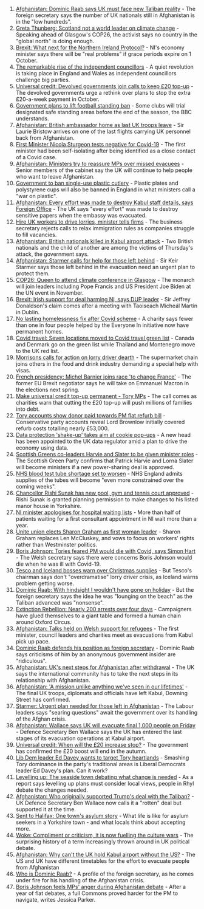 1. [Afghanistan: Dominic Raab says UK must face new Taliban reality](https://www.bbc.co.uk/news/uk-58389977?at_medium=RSS&at_campaign=KARANGA) - The foreign secretary says the number of UK nationals still in Afghanistan is in the "low hundreds".
2. [Greta Thunberg: Scotland not a world leader on climate change](https://www.bbc.co.uk/news/uk-scotland-58387017?at_medium=RSS&at_campaign=KARANGA) - Speaking ahead of Glasgow's COP26, the activist says no country in the "global north" is doing enough.
3. [Brexit: What next for the Northern Ireland Protocol?](https://www.bbc.co.uk/news/uk-northern-ireland-58356075?at_medium=RSS&at_campaign=KARANGA) - NI's economy minister says there will be "real problems" if grace periods expire on 1 October.
4. [The remarkable rise of the independent councillors](https://www.bbc.co.uk/news/uk-politics-58244507?at_medium=RSS&at_campaign=KARANGA) - A quiet revolution is taking place in England and Wales as independent councillors challenge big parties.
5. [Universal credit: Devolved governments join calls to keep £20 top-up](https://www.bbc.co.uk/news/uk-58384578?at_medium=RSS&at_campaign=KARANGA) - The devolved governments urge a rethink over plans to stop the extra £20-a-week payment in October.
6. [Government plans to lift football standing ban](https://www.bbc.co.uk/news/uk-politics-58357046?at_medium=RSS&at_campaign=KARANGA) - Some clubs will trial designated safe standing areas before the end of the season, the BBC understands.
7. [Afghanistan: British ambassador home as last UK troops leave](https://www.bbc.co.uk/news/uk-58372437?at_medium=RSS&at_campaign=KARANGA) - Sir Laurie Bristow arrives on one of the last flights carrying UK personnel back from Afghanistan.
8. [First Minister Nicola Sturgeon tests negative for Covid-19](https://www.bbc.co.uk/news/uk-scotland-scotland-politics-58361884?at_medium=RSS&at_campaign=KARANGA) - The first minister had been self-isolating after being identified as a close contact of a Covid case.
9. [Afghanistan: Ministers try to reassure MPs over missed evacuees](https://www.bbc.co.uk/news/uk-58366225?at_medium=RSS&at_campaign=KARANGA) - Senior members of the cabinet say the UK will continue to help people who want to leave Afghanistan.
10. [Government to ban single-use plastic cutlery](https://www.bbc.co.uk/news/uk-politics-58360064?at_medium=RSS&at_campaign=KARANGA) - Plastic plates and polystyrene cups will also be banned in England in what ministers call a "war on plastic".
11. [Afghanistan: Every effort was made to destroy Kabul staff details, says Foreign Office](https://www.bbc.co.uk/news/uk-58351938?at_medium=RSS&at_campaign=KARANGA) - The UK says "every effort" was made to destroy sensitive papers when the embassy was evacuated.
12. [Hire UK workers to drive lorries, minister tells firms](https://www.bbc.co.uk/news/uk-58364308?at_medium=RSS&at_campaign=KARANGA) - The business secretary rejects calls to relax immigration rules as companies struggle to fill vacancies.
13. [Afghanistan: British nationals killed in Kabul airport attack](https://www.bbc.co.uk/news/uk-58360592?at_medium=RSS&at_campaign=KARANGA) - Two British nationals and the child of another are among the victims of Thursday's attack, the government says.
14. [Afghanistan: Starmer calls for help for those left behind](https://www.bbc.co.uk/news/uk-politics-58358666?at_medium=RSS&at_campaign=KARANGA) - Sir Keir Starmer says those left behind in the evacuation need an urgent plan to protect them.
15. [COP26: Queen to attend climate conference in Glasgow](https://www.bbc.co.uk/news/uk-scotland-58360381?at_medium=RSS&at_campaign=KARANGA) - The monarch will join leaders including Pope Francis and US President Joe Biden at the UN event in November.
16. [Brexit: Irish support for deal harming NI, says DUP leader](https://www.bbc.co.uk/news/uk-northern-ireland-58348119?at_medium=RSS&at_campaign=KARANGA) - Sir Jeffrey Donaldson's claim comes after a meeting with Taoiseach Micheál Martin in Dublin.
17. [No lasting homelessness fix after Covid scheme](https://www.bbc.co.uk/news/uk-politics-58334379?at_medium=RSS&at_campaign=KARANGA) - A charity says fewer than one in four people helped by the Everyone In initiative now have permanent homes.
18. [Covid travel: Seven locations moved to Covid travel green list](https://www.bbc.co.uk/news/uk-58348541?at_medium=RSS&at_campaign=KARANGA) - Canada and Denmark go on the green list while Thailand and Montenegro move to the UK red list.
19. [Morrisons calls for action on lorry driver dearth](https://www.bbc.co.uk/news/business-58353738?at_medium=RSS&at_campaign=KARANGA) - The supermarket chain joins others in the food and drink industry demanding a special help with visas.
20. [French presidency: Michel Barnier joins race 'to change France'](https://www.bbc.co.uk/news/world-europe-58354886?at_medium=RSS&at_campaign=KARANGA) - The former EU Brexit negotiator says he will take on Emmanuel Macron in the elections next spring.
21. [Make universal credit top-up permanent - Tory MPs](https://www.bbc.co.uk/news/uk-politics-58331179?at_medium=RSS&at_campaign=KARANGA) - The call comes as charities warn that cutting the £20 top-up will push millions of families into debt.
22. [Tory accounts show donor paid towards PM flat refurb bill](https://www.bbc.co.uk/news/uk-politics-58331180?at_medium=RSS&at_campaign=KARANGA) - Conservative party accounts reveal Lord Brownlow initially covered refurb costs totalling nearly £53,000.
23. [Data protection 'shake-up' takes aim at cookie pop-ups](https://www.bbc.co.uk/news/technology-58340333?at_medium=RSS&at_campaign=KARANGA) - A new head has been appointed to the UK data regulator amid a plan to drive the economy using data.
24. [Scottish Greens co-leaders Harvie and Slater to be given minister roles](https://www.bbc.co.uk/news/uk-scotland-scotland-politics-58340383?at_medium=RSS&at_campaign=KARANGA) - The Scottish Green Party confirms that Patrick Harvie and Lorna Slater will become ministers if a new power-sharing deal is approved.
25. [NHS blood test tube shortage set to worsen](https://www.bbc.co.uk/news/business-58324108?at_medium=RSS&at_campaign=KARANGA) - NHS England admits supplies of the tubes will become "even more constrained over the coming weeks".
26. [Chancellor Rishi Sunak has new pool, gym and tennis court approved](https://www.bbc.co.uk/news/uk-england-york-north-yorkshire-58345526?at_medium=RSS&at_campaign=KARANGA) - Rishi Sunak is granted planning permission to make changes to his listed manor house in Yorkshire.
27. [NI minister apologises for hospital waiting lists](https://www.bbc.co.uk/news/uk-northern-ireland-58342209?at_medium=RSS&at_campaign=KARANGA) - More than half of patients waiting for a first consultant appointment in NI wait more than a year.
28. [Unite union elects Sharon Graham as first woman leader](https://www.bbc.co.uk/news/uk-politics-58331178?at_medium=RSS&at_campaign=KARANGA) - Sharon Graham replaces Len McCluskey, and vows to focus on workers' rights rather than Westminster politics.
29. [Boris Johnson: Tories feared PM would die with Covid, says Simon Hart](https://www.bbc.co.uk/news/uk-wales-politics-58332311?at_medium=RSS&at_campaign=KARANGA) - The Welsh secretary says there were concerns Boris Johnson would die when he was ill with Covid-19.
30. [Tesco and Iceland bosses warn over Christmas supplies](https://www.bbc.co.uk/news/business-58329439?at_medium=RSS&at_campaign=KARANGA) - But Tesco's chairman says don't "overdramatise" lorry driver crisis, as Iceland warns problem getting worse.
31. [Dominic Raab: With hindsight I wouldn't have gone on holiday](https://www.bbc.co.uk/news/uk-58327088?at_medium=RSS&at_campaign=KARANGA) - But the foreign secretary says the idea he was "lounging on the beach" as the Taliban advanced was "nonsense".
32. [Extinction Rebellion: Nearly 200 arrests over four days](https://www.bbc.co.uk/news/uk-england-london-58324146?at_medium=RSS&at_campaign=KARANGA) - Campaigners have glued themselves to a giant table and formed a human chain around Oxford Circus.
33. [Afghanistan: Talks held on Welsh support for refugees](https://www.bbc.co.uk/news/uk-wales-politics-58322012?at_medium=RSS&at_campaign=KARANGA) - The first minister, council leaders and charities meet as evacuations from Kabul pick up pace.
34. [Dominic Raab defends his position as foreign secretary](https://www.bbc.co.uk/news/uk-politics-58393241?at_medium=RSS&at_campaign=KARANGA) - Dominic Raab says criticisms of him by an anonymous government insider are "ridiculous".
35. [Afghanistan: UK's next steps for Afghanistan after withdrawal](https://www.bbc.co.uk/news/uk-politics-58393242?at_medium=RSS&at_campaign=KARANGA) - The UK says the international community has to take the next steps in its relationship with Afghanistan.
36. [Afghanistan: 'A mission unlike anything we've seen in our lifetimes'](https://www.bbc.co.uk/news/uk-58374759?at_medium=RSS&at_campaign=KARANGA) - The final UK troops, diplomats and officials have left Kabul, Downing Street has confirmed.
37. [Starmer: Urgent plan needed for those left in Afghanistan](https://www.bbc.co.uk/news/uk-58353651?at_medium=RSS&at_campaign=KARANGA) - The Labour leaders says "searing questions" await the government over its handling of the Afghan crisis.
38. [Afghanistan: Wallace says UK will evacuate final 1,000 people on Friday](https://www.bbc.co.uk/news/uk-58353647?at_medium=RSS&at_campaign=KARANGA) - Defence Secretary Ben Wallace says the UK has entered the last stages of its evacuation operations at Kabul airport.
39. [Universal credit: When will the £20 increase stop?](https://www.bbc.co.uk/news/uk-41487126?at_medium=RSS&at_campaign=KARANGA) - The government has confirmed the £20 boost will end in the autumn.
40. [Lib Dem leader Ed Davey wants to target Tory heartlands](https://www.bbc.co.uk/news/uk-politics-58306872?at_medium=RSS&at_campaign=KARANGA) - Smashing Tory dominance in the party's traditional areas is Liberal Democrats leader Ed Davey's plan. Can it work?
41. [Levelling up: The seaside town debating what change is needed](https://www.bbc.co.uk/news/uk-58248594?at_medium=RSS&at_campaign=KARANGA) - As a report says levelling up plans must consider local views, people in Rhyl debate the changes needed.
42. [Afghanistan: Who originally supported Trump's deal with the Taliban?](https://www.bbc.co.uk/news/58271943?at_medium=RSS&at_campaign=KARANGA) - UK Defence Secretary Ben Wallace now calls it a "rotten" deal but supported it at the time.
43. [Sent to Halifax: One town's asylum story](https://www.bbc.co.uk/news/uk-politics-58270841?at_medium=RSS&at_campaign=KARANGA) - What life is like for asylum seekers in a Yorkshire town - and what locals think about accepting more.
44. [Woke: Compliment or criticism, it is now fuelling the culture wars](https://www.bbc.co.uk/news/uk-politics-58281576?at_medium=RSS&at_campaign=KARANGA) - The surprising history of a term increasingly thrown around in UK political debate.
45. [Afghanistan: Why can't the UK hold Kabul airport without the US?](https://www.bbc.co.uk/news/world-58305185?at_medium=RSS&at_campaign=KARANGA) - The US and UK have different timetables for the effort to evacuate people from Afghanistan
46. [Who is Dominic Raab?](https://www.bbc.co.uk/news/uk-politics-52064637?at_medium=RSS&at_campaign=KARANGA) - A profile of the foreign secretary, as he comes under fire for his handling of the Afghanistan crisis.
47. [Boris Johnson feels MPs' anger during Afghanistan debate](https://www.bbc.co.uk/news/uk-politics-58256616?at_medium=RSS&at_campaign=KARANGA) - After a year of flat debates, a full Commons proved harder for the PM to navigate, writes Jessica Parker.
